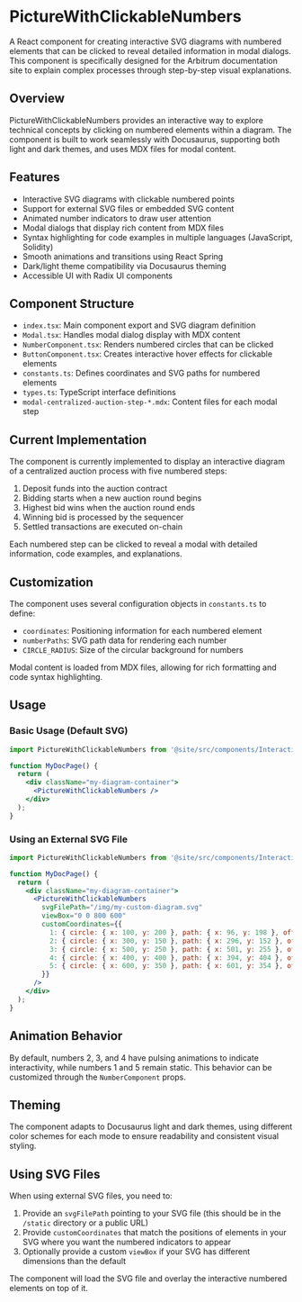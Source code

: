 # PictureWithClickableNumbers

A React component for creating interactive SVG diagrams with numbered elements that can be clicked to reveal detailed information in modal dialogs. This component is specifically designed for the Arbitrum documentation site to explain complex processes through step-by-step visual explanations.

## Overview

PictureWithClickableNumbers provides an interactive way to explore technical concepts by clicking on numbered elements within a diagram. The component is built to work seamlessly with Docusaurus, supporting both light and dark themes, and uses MDX files for modal content.

## Features

- Interactive SVG diagrams with clickable numbered points
- Support for external SVG files or embedded SVG content
- Animated number indicators to draw user attention
- Modal dialogs that display rich content from MDX files
- Syntax highlighting for code examples in multiple languages (JavaScript, Solidity)
- Smooth animations and transitions using React Spring
- Dark/light theme compatibility via Docusaurus theming
- Accessible UI with Radix UI components

## Component Structure

- `index.tsx`: Main component export and SVG diagram definition
- `Modal.tsx`: Handles modal dialog display with MDX content
- `NumberComponent.tsx`: Renders numbered circles that can be clicked
- `ButtonComponent.tsx`: Creates interactive hover effects for clickable elements
- `constants.ts`: Defines coordinates and SVG paths for numbered elements
- `types.ts`: TypeScript interface definitions
- `modal-centralized-auction-step-*.mdx`: Content files for each modal step

## Current Implementation

The component is currently implemented to display an interactive diagram of a centralized auction process with five numbered steps:

1. Deposit funds into the auction contract
2. Bidding starts when a new auction round begins
3. Highest bid wins when the auction round ends
4. Winning bid is processed by the sequencer
5. Settled transactions are executed on-chain

Each numbered step can be clicked to reveal a modal with detailed information, code examples, and explanations.

## Customization

The component uses several configuration objects in `constants.ts` to define:

- `coordinates`: Positioning information for each numbered element
- `numberPaths`: SVG path data for rendering each number
- `CIRCLE_RADIUS`: Size of the circular background for numbers

Modal content is loaded from MDX files, allowing for rich formatting and code syntax highlighting.

## Usage

### Basic Usage (Default SVG)

```jsx
import PictureWithClickableNumbers from '@site/src/components/InteractiveDiagrams/PictureWithClickableNumbers';

function MyDocPage() {
  return (
    <div className="my-diagram-container">
      <PictureWithClickableNumbers />
    </div>
  );
}
```

### Using an External SVG File

```jsx
import PictureWithClickableNumbers from '@site/src/components/InteractiveDiagrams/PictureWithClickableNumbers';

function MyDocPage() {
  return (
    <div className="my-diagram-container">
      <PictureWithClickableNumbers 
        svgFilePath="/img/my-custom-diagram.svg"
        viewBox="0 0 800 600"
        customCoordinates={{
          1: { circle: { x: 100, y: 200 }, path: { x: 96, y: 198 }, offset: { x: -4, y: -2 } },
          2: { circle: { x: 300, y: 150 }, path: { x: 296, y: 152 }, offset: { x: -4, y: 2 } },
          3: { circle: { x: 500, y: 250 }, path: { x: 501, y: 255 }, offset: { x: 1, y: 5 } },
          4: { circle: { x: 400, y: 400 }, path: { x: 394, y: 404 }, offset: { x: -6, y: 4 } },
          5: { circle: { x: 600, y: 350 }, path: { x: 601, y: 354 }, offset: { x: 1, y: 4 } },
        }}
      />
    </div>
  );
}
```

## Animation Behavior

By default, numbers 2, 3, and 4 have pulsing animations to indicate interactivity, while numbers 1 and 5 remain static. This behavior can be customized through the `NumberComponent` props.

## Theming

The component adapts to Docusaurus light and dark themes, using different color schemes for each mode to ensure readability and consistent visual styling.

## Using SVG Files

When using external SVG files, you need to:

1. Provide an `svgFilePath` pointing to your SVG file (this should be in the `/static` directory or a public URL)
2. Provide `customCoordinates` that match the positions of elements in your SVG where you want the numbered indicators to appear
3. Optionally provide a custom `viewBox` if your SVG has different dimensions than the default

The component will load the SVG file and overlay the interactive numbered elements on top of it.